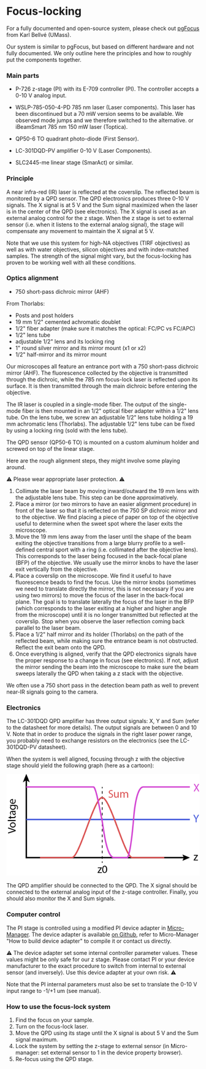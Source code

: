 # Focus-locking

For a fully documented and open-source system, please check out [pgFocus](http://big.umassmed.edu/wiki/index.php/PgFocus) from Karl Bellvé (UMass).

Our system is similar to pgFocus, but based on different hardware and not fully documented. We only outline here the principles and how to roughly put the components together.

### Main parts

- P-726 z-stage (PI) with its E-709 controller (PI). The controller accepts a 0-10 V analog input.
- WSLP-785-050-4-PD 785 nm laser (Laser components). This laser has been discontinued but a 70 mW version seems to be available. We observed mode jumps and we therefore switched to the alternative.
  or
  iBeamSmart 785 nm 150 mW laser (Toptica).

- QP50-6 TO quadrant photo-diode (First Sensor).
- LC-301DQD-PV amplifier 0-10 V (Laser Components).
- SLC2445-me linear stage (SmarAct) or similar.



### Principle

A near infra-red (IR) laser is reflected at the coverslip. The reflected beam is monitored by a QPD sensor. The QPD electronics produces three 0-10 V signals. The X signal is at 5 V and the Sum signal maximized when the laser is in the center of the QPD (see electronics). The X signal is used as an external analog control for the z stage. When the z stage is set to external sensor (i.e. when it listens to the external analog signal), the stage will compensate any movement to maintain the X signal at 5 V. 

Note that we use this system for high-NA objectives (TIRF objectives) as well as with water objectives, silicon objectives and with index-matched samples. The strength of the signal might vary, but the focus-locking has proven to be working well with all these conditions.

### Optics alignment

- 750 short-pass dichroic mirror (AHF)

From Thorlabs:

- Posts and post holders
- 19 mm 1/2" cemented achromatic doublet
- 1/2" fiber adapter (make sure it matches the optical: FC/PC vs FC/APC)
- 1/2" lens tube
- adjustable 1/2" lens and its locking ring
- 1" round silver mirror and its mirror mount (x1 or x2)
- 1/2" half-mirror and its mirror mount

Our microscopes all feature an entrance port with a 750 short-pass dichroic mirror (AHF). The fluorescence collected by the objective is transmitted through the dichroic, while the 785 nm focus-lock laser is reflected upon its surface. It is then transmitted through the main dichroic before entering the objective.

The IR laser is coupled in a single-mode fiber. The output of the single-mode fiber is then mounted in an 1/2" optical fiber adapter within a 1/2" lens tube.  On the lens tube, we screw an adjustable 1/2" lens tube holding a 19 mm achromatic lens (Thorlabs). The adjustable 1/2" lens tube can be fixed by using a locking ring (sold with the lens tube).

The QPD sensor (QP50-6 TO) is mounted on a custom aluminum holder and screwed on top of the linear stage. 

Here are the rough alignment steps, they might involve some playing around.

:warning: Please wear appropriate laser protection. :warning: 

1. Collimate the laser beam by moving inward/outward the 19 mm lens with the adjustable lens tube. This step can be done approximatively.
2. Place a mirror (or two mirrors to have an easier alignment procedure) in front of the laser so that it is reflected on the 750 SP dichroic mirror and to the objective. We find placing a piece of paper on top of the objective useful to determine when the sweet spot where the laser exits the microscope.
3. Move the 19 mm lens away from the laser until the shape of the beam exiting the objective transitions from a large blurry profile to a well-defined central sport with a ring (i.e. collimated after the objective lens). This corresponds to the laser being focused in the back-focal plane (BFP) of the objective. We usually use the mirror knobs to have the laser exit vertically from the objective.
4. Place a coverslip on the microscope. We find it useful to have fluorescence beads to find the focus. Use the mirror knobs (sometimes we need to translate directly the mirror, this is not necessary if you are using two mirrors) to move the focus of the laser in the back-focal plane. The goal is to translate laterally the focus of the laser in the BFP (which corresponds to the laser exiting at a higher and higher angle from the microscope) until it is no longer transmitted but reflected at the coverslip. Stop when you observe the laser reflection coming back parallel to the laser beam.
5. Place a 1/2" half mirror and its holder (Thorlabs) on the path of the reflected beam, while making sure the entrance beam is not obstructed. Reflect the exit beam onto the QPD.
6. Once everything is aligned, verify that the QPD electronics signals have the proper response to a change in focus (see electronics). If not, adjust the mirror sending the beam into the microscope to make sure the beam sweeps laterally the QPD when taking a z stack with the objective.

We often use a 750 short pass in the detection beam path as well to prevent near-IR signals going to the camera.

### Electronics

The LC-301DQD QPD amplifier has three output signals: X, Y and Sum (refer to the datasheet for more details). The output signals are between 0 and 10 V. Note that in order to produce the signals in the right laser power range, you probably need to exchange resistors on the electronics (see the LC-301DQD-PV datasheet).

When the system is well aligned, focusing through z with the objective stage should yield the following graph (here as a cartoon):

![QPD](QPD.png)

The QPD amplifier should be connected to the QPD. The X signal should be connected to the external analog input of the z-stage controller. Finally, you should also monitor the X and Sum signals.



### Computer control

The PI stage is controlled using a modified PI device adapter in [Micro-Manager](https://micro-manager.org/). The device adapter is available [on Github](https://github.com/jdeschamps/MM-ownAdapters/tree/ownAdapters/DeviceAdapters/PI_FocusLock), refer to Micro-Manager "How to build device adapter" to compile it or contact us directly. 

:warning: The device adapter set some internal controller parameter values. These values might be only safe for our z stage. Please contact PI or your device manufacturer to the exact procedure to switch from internal to external sensor (and inversely). ​Us​e​ th​i​s ​d​e​vi​ce ​a​dap​te​r ​a​t ​y​o​ur​ ​ow​n ​ri​sk​.​ :warning:

Note that the PI internal parameters must also be set to translate the 0-10 V input range to -1/+1 um (see manual).



### How to use the focus-lock system

1. Find the focus on your sample.
2. Turn on the focus-lock laser.
3. Move the QPD using its stage until the X signal is about 5 V and the Sum signal maximum.
4. Lock the system by setting the z-stage to external sensor (in Micro-manager: set external sensor to 1 in the device property browser).
5. Re-focus using the QPD stage.
